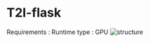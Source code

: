 # T2I-flask
Requirements : 
Runtime type : GPU
![structure](https://user-images.githubusercontent.com/59080542/132015580-da93fa05-a5d6-4348-b33c-96848fb512cf.PNG)

